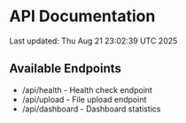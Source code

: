 # API Documentation

Last updated: Thu Aug 21 23:02:39 UTC 2025

## Available Endpoints
- /api/health - Health check endpoint
- /api/upload - File upload endpoint
- /api/dashboard - Dashboard statistics

